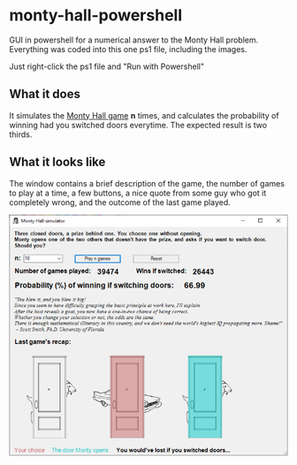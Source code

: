 # monty-hall-powershell
GUI in powershell for a numerical answer to the Monty Hall problem.
Everything was coded into this one ps1 file, including the images.

Just right-click the ps1 file and "Run with Powershell"

## What it does
It simulates the [Monty Hall game](https://en.wikipedia.org/wiki/Monty_Hall_problem) **n** times, and calculates the probability of winning had you switched doors everytime. The expected result is two thirds.

## What it looks like
The window contains a brief description of the game, the number of games to play at a time, a few buttons, a nice quote from some guy who got it completely wrong, and the outcome of the last game played.

![Snapshot of the window](Snapshot.png)
